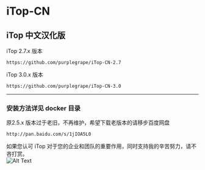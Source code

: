 # iTop-CN
## iTop 中文汉化版  

iTop 2.7.x 版本 
```
https://github.com/purplegrape/iTop-CN-2.7
```  

iTop 3.0.x 版本  
```
https://github.com/purplegrape/iTop-CN-3.0
```  

---

### 安装方法详见 docker 目录  

原2.5.x 版本过于老旧，不再维护，希望下载老版本的请移步百度网盘  
```
http://pan.baidu.com/s/1jIOA5L0
```

如果您认可 iTop 对于您的企业和团队的重要作用，同时支持我的辛苦努力，请不吝打赏。  
![Alt Text](https://purplegrape.github.io/images/buymeacoffee.png)